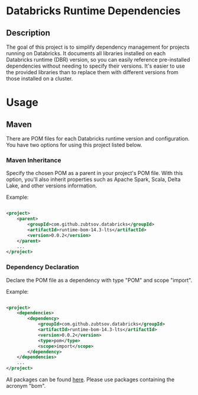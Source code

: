 # Databricks Runtime Dependencies

## Description

The goal of this project is to simplify dependency management for projects running on Databricks. It documents all
libraries installed on each Databricks runtime (DBR) version, so you can easily reference pre-installed dependencies
without needing to specify their versions. It's easier to use the provided libraries than to replace them with different
versions from those installed on a cluster.

# Usage

## Maven

There are POM files for each Databricks runtime version and configuration. You have two options for using this project
listed below.

### Maven Inheritance

Specify the chosen POM as a parent in your project's POM file. With this option, you'll also inherit
properties such as Apache Spark, Scala, Delta Lake, and other versions information.

Example:

```xml

<project>
    <parent>
        <groupId>com.github.zubtsov.databricks</groupId>
        <artifactId>runtime-bom-14.3-lts</artifactId>
        <version>0.0.2</version>
    </parent>
    ...
</project>
```

### Dependency Declaration

Declare the POM file as a dependency with type "POM" and scope "import".

Example:

```xml

<project>
    <dependencies>
        <dependency>
            <groupId>com.github.zubtsov.databricks</groupId>
            <artifactId>runtime-bom-14.3-lts</artifactId>
            <version>0.0.2</version>
            <type>pom</type>
            <scope>import</scope>
        </dependency>
    </dependencies>
    ...
</project>
```

All packages can be found [here](https://central.sonatype.com/namespace/io.github.zubtsov.databricks).
Please use packages containing the acronym "bom".